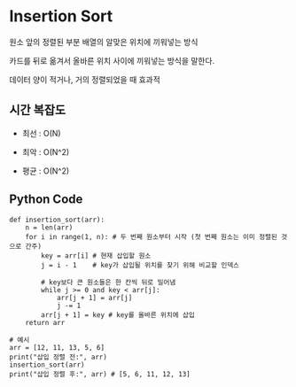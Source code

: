 # Insertion Sort

원소 앞의 정렬된 부분 배열의 알맞은 위치에 끼워넣는 방식

카드를 뒤로 옮겨서 올바른 위치 사이에 끼워넣는 방식을 말한다.

데이터 양이 적거나, 거의 정렬되었을 때 효과적

## 시간 복잡도

- 최선 : O(N)

- 최악 : O(N^2)

- 평균 : O(N^2)

## Python Code

    def insertion_sort(arr):
        n = len(arr)
        for i in range(1, n): # 두 번째 원소부터 시작 (첫 번째 원소는 이미 정렬된 것으로 간주)
            key = arr[i] # 현재 삽입할 원소
            j = i - 1    # key가 삽입될 위치를 찾기 위해 비교할 인덱스

            # key보다 큰 원소들은 한 칸씩 뒤로 밀어냄
            while j >= 0 and key < arr[j]:
                arr[j + 1] = arr[j]
                j -= 1
            arr[j + 1] = key # key를 올바른 위치에 삽입
        return arr

    # 예시
    arr = [12, 11, 13, 5, 6]
    print("삽입 정렬 전:", arr)
    insertion_sort(arr)
    print("삽입 정렬 후:", arr) # [5, 6, 11, 12, 13]